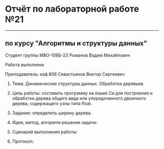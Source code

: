# Отчёт по лабораторной работе №21

---

## по курсу "Алгоритмы и структуры данных"


Студент группы М8О-108Б-23 Романов Вадим Михайлович

Работа выполнена

Преподаватель: каф.806 Севастьянов Виктор Сергеевич

1. Тема: Динамические структуры данных. Обработка деревьев.
2. Цель работы: составить программу на языке Си для построения и обработки дерева общего вида или упорядоченного двоичного дерева, содержащего узлы типа float.
3. Задание: определить ширину дерева.
4. Идея, метод, алгоритм решения задачи:

5. Сценарий выполнения работы:

6. Протокол:

